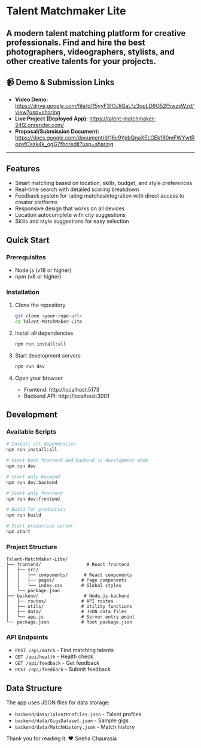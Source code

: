 # Talent Matchmaker Lite

A modern talent matching platform for creative professionals. Find and hire the best photographers, videographers, stylists, and other creative talents for your projects.
---

## 📹 Demo & Submission Links

- **Video Demo:** https://drive.google.com/file/d/15yyF3fOJliQaLfz3qpLD6O52f5wzsWzd/view?usp=sharing
- **Live Project (Deployed App):** https://talent-matchmaker-24l2.onrender.com/
- **Proposal/Submission Document:** https://docs.google.com/document/d/16c9YpbQnaXELGEk160mFWYwtRozefCezk4k_ogG7fbo/edit?usp=sharing

---

## Features

- Smart matching based on location, skills, budget, and style preferences
- Real-time search with detailed scoring breakdown
- Feedback system for rating matchesintegration with direct access to creator platforms
- Responsive design that works on all devices
- Location autocomplete with city suggestions
- Skills and style suggestions for easy selection

## Quick Start

### Prerequisites

- Node.js (v18 or higher)
- npm (v8 or higher)

### Installation

1. Clone the repository
   ```bash
   git clone <your-repo-url>
   cd Talent-MatchMaker-Lite
   ```

2. Install all dependencies
   ```bash
   npm run install:all
   ```

3. Start development servers
   ```bash
   npm run dev
   ```

4. Open your browser
   - Frontend: http://localhost:5173
   - Backend API: http://localhost:3001

## Development

### Available Scripts

```bash
# Install all dependencies
npm run install:all

# Start both frontend and backend in development mode
npm run dev

# Start only backend
npm run dev:backend

# Start only frontend
npm run dev:frontend

# Build for production
npm run build

# Start production server
npm start
```

### Project Structure

```
Talent-MatchMaker-Lite/
├── frontend/                 # React frontend
│   ├── src/
│   │   ├── components/      # React components
│   │   ├── pages/          # Page components
│   │   └── index.css       # Global styles
│   └── package.json
├── backend/                 # Node.js backend
│   ├── routes/             # API routes
│   ├── utils/              # Utility functions
│   ├── data/               # JSON data files
│   └── app.js              # Server entry point
└── package.json            # Root package.json
```
### API Endpoints

- `POST /api/match` - Find matching talents
- `GET /api/health` - Health check
- `GET /api/feedback` - Get feedback
- `POST /api/feedback` - Submit feedback

## Data Structure

The app uses JSON files for data storage:

- `backend/data/TalentProfiles.json` - Talent profiles
- `backend/data/GigsDataset.json` - Sample gigs
- `backend/data/MatchHistory.json` - Match history


Thank you for reading it.
❤️ Sneha Chaurasia
